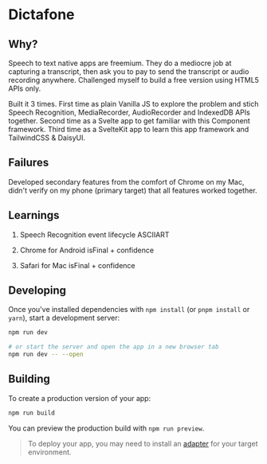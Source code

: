 # Dictafone

## Why?
Speech to text native apps are freemium. They do a mediocre job at capturing a transcript, then ask you to pay to send the transcript or audio recording anywhere. Challenged myself to build a free version using HTML5 APIs only.

Built it 3 times. First time as plain Vanilla JS to explore the problem and stich Speech Recognition, MediaRecorder, AudioRecorder and IndexedDB APIs together. Second time as a Svelte app to get familiar with this Component framework. Third time as a SvelteKit app to learn this app framework and TailwindCSS & DaisyUI.

## Failures

Developed secondary features from the comfort of Chrome on my Mac, didn't verify on my phone (primary target) that all features worked together.

## Learnings

1. Speech Recognition event lifecycle ASCIIART

2. Chrome for Android isFinal + confidence

3. Safari for Mac isFinal + confidence



## Developing

Once you've installed dependencies with `npm install` (or `pnpm install` or `yarn`), start a development server:

```bash
npm run dev

# or start the server and open the app in a new browser tab
npm run dev -- --open
```

## Building

To create a production version of your app:

```bash
npm run build
```

You can preview the production build with `npm run preview`.

> To deploy your app, you may need to install an [adapter](https://kit.svelte.dev/docs/adapters) for your target environment.
